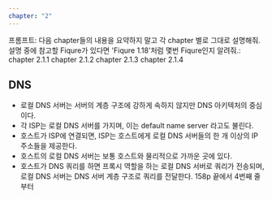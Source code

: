 ```yaml
---
chapter: "2"
---
```

프롬프트: 
다음 chapter들의 내용을 요약하지 말고 각 chapter 별로 그대로 설명해줘. 설명 중에 참고할 Fiqure가 있다면 'Fiqure 1.18'처럼 몇번 Fiqure인지 알려줘.:
chapter 2.1.1
chapter 2.1.2
chapter 2.1.3
chapter 2.1.4

## DNS
- 로컬 DNS 서버는 서버의 계층 구조에 강하게 속하지 않지만 DNS 아키텍처의 중심이다.
- 각 ISP는 로컬 DNS 서버를 가지며, 이는 default name server 라고도 불린다.
- 호스트가 ISP에 연결되면, ISP는 호스트에게 로컬 DNS 서버들의 한 개 이상의 IP 주소들을 제공한다.
- 호스트의 로컬 DNS 서버는 보통 호스트와 물리적으로 가까운 곳에 있다.
- 호스트가 DNS 쿼리를 하면 프록시 역할을 하는 로컬 DNS 서버로 쿼리가 전송되며, 로컬 DNS 서버는 DNS 서버 계층 구조로 쿼리를 전달한다.
158p 끝에서 4번째 줄부터